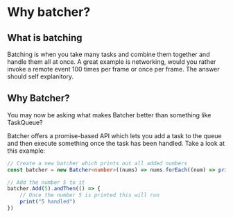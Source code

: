 # Why batcher?

## What is batching

Batching is when you take many tasks and combine them together and handle them all at once. A great example is networking, would you rather invoke a remote event 100 times per frame or once per frame. The answer should self explanitory.

## Why Batcher?

You may now be asking what makes Batcher better than something like TaskQueue?

Batcher offers a promise-based API which lets you add a task to the queue and then execute something once the task has been handled. Take a look at this example:

```typescript
// Create a new batcher which prints out all added numbers
const batcher = new Batcher<number>((nums) => nums.forEach((num) => print(num)))

// Add the number 5 to it
batcher.Add(5).andThen(() => {
    // Once the number 5 is printed this will run
    print("5 handled")
})
```
